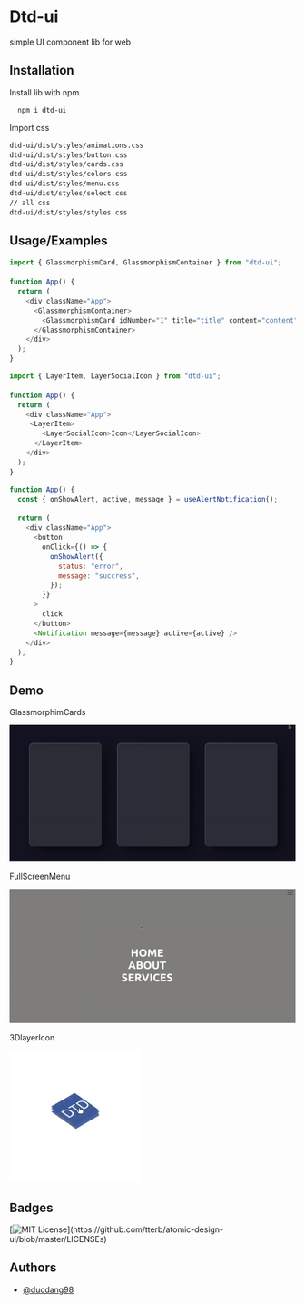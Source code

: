 
# Dtd-ui

simple UI component lib for web


## Installation

Install lib with npm

```bash
  npm i dtd-ui
```
Import css 
```bash
dtd-ui/dist/styles/animations.css
dtd-ui/dist/styles/button.css
dtd-ui/dist/styles/cards.css
dtd-ui/dist/styles/colors.css
dtd-ui/dist/styles/menu.css
dtd-ui/dist/styles/select.css
// all css
dtd-ui/dist/styles/styles.css
```

    
## Usage/Examples

```javascript
import { GlassmorphismCard, GlassmorphismContainer } from "dtd-ui";

function App() {
  return (
    <div className="App">
      <GlassmorphismContainer>
        <GlassmorphismCard idNumber="1" title="title" content="content" />
      </GlassmorphismContainer>
    </div>
  );
}
```
```javascript
import { LayerItem, LayerSocialIcon } from "dtd-ui";

function App() {
  return (
    <div className="App">
     <LayerItem>
        <LayerSocialIcon>Icon</LayerSocialIcon>
      </LayerItem>
    </div>
  );
}
```

```javascript
function App() {
  const { onShowAlert, active, message } = useAlertNotification();

  return (
    <div className="App">
      <button
        onClick={() => {
          onShowAlert({
            status: "error",
            message: "succress",
          });
        }}
      >
        click
      </button>
      <Notification message={message} active={active} />
    </div>
  );
}
```

## Demo

GlassmorphimCards

![Alt Text](https://github.com/Danny-98/dtd-ui/blob/main/src/assets/images/glassmorphimCards.gif?raw=true)

FullScreenMenu

![Alt Text](https://github.com/Danny-98/dtd-ui/blob/main/src/assets/images/fullScreenMenu.gif?raw=true)

3DlayerIcon

![Alt Text](https://github.com/Danny-98/dtd-ui/blob/main/src/assets/images/3DlayerIcon.gif?raw=true)


## Badges

[![MIT License](https://img.shields.io/apm/l/atomic-design-ui.svg?)](https://github.com/tterb/atomic-design-ui/blob/master/LICENSEs)

## Authors

- [@ducdang98](https://github.com/Danny-98)

